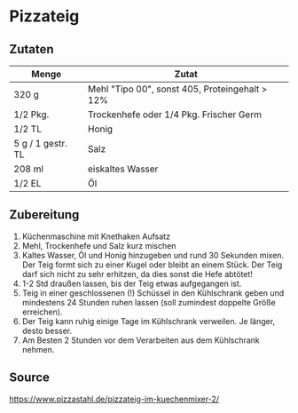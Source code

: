 # Pizzateig

## Zutaten

| Menge    | Zutat                                          |
| -------- | ---------------------------------------------- |
| 320 g    | Mehl "Tipo 00", sonst 405, Proteingehalt > 12% |
| 1/2 Pkg. | Trockenhefe  oder 1/4 Pkg. Frischer Germ                                  |
| 1/2 TL   | Honig                                          |
| 5 g / 1 gestr. TL     | Salz                                           |
| 208 ml   | eiskaltes Wasser                               |
| 1/2 EL   | Öl                                             |

## Zubereitung

1. Küchenmaschine mit Knethaken Aufsatz
2. Mehl, Trockenhefe und Salz kurz mischen
3. Kaltes Wasser, Öl und Honig hinzugeben und rund 30 Sekunden mixen. Der Teig formt sich zu einer Kugel oder bleibt an einem Stück. Der Teig darf sich nicht zu sehr erhitzen, da dies sonst die Hefe abtötet!
4. 1-2 Std draußen lassen, bis der Teig etwas aufgegangen ist.
5. Teig in einer geschlossenen (!) Schüssel in den Kühlschrank geben und mindestens 24 Stunden ruhen lassen (soll zumindest doppelte Größe erreichen).
6. Der Teig kann ruhig einige Tage im Kühlschrank verweilen. Je länger, desto besser.
7. Am Besten 2 Stunden vor dem Verarbeiten aus dem Kühlschrank nehmen.

## Source

https://www.pizzastahl.de/pizzateig-im-kuechenmixer-2/
